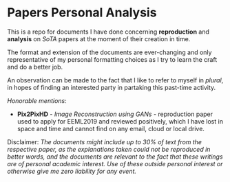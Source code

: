 # Papers Personal Analysis
This is a repo for documents I have done concerning **reproduction** and **analysis** on _SoTA_ papers at the moment of their creation in time.

The format and extension of the documents are ever-changing and only representative of my personal formatting choices as I try to learn the craft and do a better job.

An observation can be made to the fact that I like to refer to myself in _plural_, in hopes of finding an interested party in partaking this past-time activity.

_Honorable mentions_:
* **Pix2PixHD** - _Image Reconstruction using GANs_ - reproduction paper used to apply for EEML2019 and reviewed positively, which I have lost in space and time and cannot find on any email, cloud or local drive.

Disclaimer: _The documents might include up to 30% of text from the respective paper, as the explanations taken could not be reproduced in better words, and the documents are relevant to the fact that these writings are of personal academic interest. Use of these outside personal interest or otherwise give me zero liability for any event._

